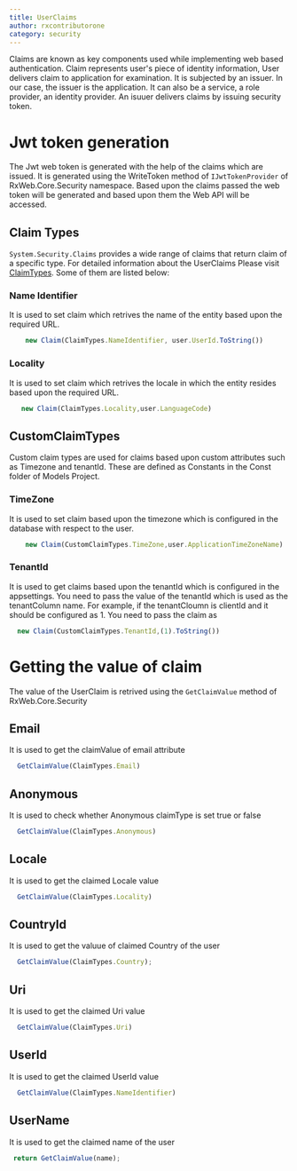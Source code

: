 ```yaml
---
title: UserClaims
author: rxcontributorone
category: security
---
```


Claims are known as key components used while implementing web based authentication. Claim represents user's piece of identity information, User delivers claim to application for examination. It is subjected by an issuer. In our case, the issuer is the application. It can also be a service, a role provider, an identity provider. An isuuer delivers claims by issuing security token.  

# Jwt token generation
The Jwt web token is generated with the help of the claims which are issued. It is generated using the WriteToken method of `IJwtTokenProvider` of RxWeb.Core.Security namespace. Based upon the claims passed the web token will be generated and based upon them the Web API will be accessed.

## Claim Types   
`System.Security.Claims` provides a wide range of claims that return claim of a specific type. For detailed information about the UserClaims Please visit <a href="https://docs.microsoft.com/en-us/dotnet/api/system.identitymodel.claims.claimtypes?view=netframework-4.8">ClaimTypes</a>. Some of them are listed below:

### Name Identifier
It is used to set claim which retrives the name of the entity based upon the required URL. 

```js
    new Claim(ClaimTypes.NameIdentifier, user.UserId.ToString())
```

### Locality
It is used to set claim which retrives the locale in which the entity resides based upon the required URL. 

```js
   new Claim(ClaimTypes.Locality,user.LanguageCode)
```

## CustomClaimTypes
Custom claim types are used for claims based upon custom attributes such as Timezone and tenantId. These are defined as Constants in the Const folder of Models Project.

### TimeZone
It is used to set claim based upon the timezone which is configured in the database with respect to the user.

```js
	new Claim(CustomClaimTypes.TimeZone,user.ApplicationTimeZoneName)
```

### TenantId
It is used to get claims based upon the tenantId which is configured in the appsettings. You need to pass the value of the tenantId which is used as the tenantColumn name. For example, if the tenantCloumn is clientId and it should be configured as 1. You need to pass the claim as 

```js
  new Claim(CustomClaimTypes.TenantId,(1).ToString()) 
```

# Getting the value of claim
The value of the UserClaim is retrived using the `GetClaimValue` method of RxWeb.Core.Security 

## Email
It is used to get the claimValue of email attribute

```js
  GetClaimValue(ClaimTypes.Email)
```

## Anonymous
It is used to check whether Anonymous claimType is set true or false

```js
  GetClaimValue(ClaimTypes.Anonymous)
```

## Locale
It is used to get the claimed Locale value

```js
  GetClaimValue(ClaimTypes.Locality)
```

## CountryId
It is used to get the valuue of claimed Country of the user

```js
  GetClaimValue(ClaimTypes.Country);  
```

## Uri
It is used to get the claimed Uri value

```js
  GetClaimValue(ClaimTypes.Uri)
```

## UserId
It is used to get the claimed UserId value

```js
  GetClaimValue(ClaimTypes.NameIdentifier)
```

## UserName
It is used to get the claimed name of the user 

```js
 return GetClaimValue(name);
```

